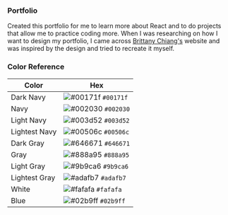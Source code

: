 ### Portfolio

Created this portfolio for me to learn more about React and to do projects that allow me to practice coding more.
When I was researching on how I want to design my portfolio, I came across [Brittany Chiang's](https://brittanychiang.com) 
website and was inspired by the design and tried to recreate it myself.

### Color Reference

| Color          | Hex                                                                |
| -------------- | ------------------------------------------------------------------ |
| Dark Navy      | ![#00171f](https://via.placeholder.com/10/00171f?text=+) `#00171f` |
| Navy           | ![#002030](https://via.placeholder.com/10/002030?text=+) `#002030` |
| Light Navy     | ![#003d52](https://via.placeholder.com/10/003d52?text=+) `#003d52` |
| Lightest Navy  | ![#00506c](https://via.placeholder.com/10/00506c?text=+) `#00506c` |
| Dark Gray      | ![#646671](https://via.placeholder.com/10/646671?text=+) `#646671` |
| Gray           | ![#888a95](https://via.placeholder.com/10/888a95?text=+) `#888a95` |
| Light Gray     | ![#9b9ca6](https://via.placeholder.com/10/9b9ca6?text=+) `#9b9ca6` |
| Lightest Gray  | ![#adafb7](https://via.placeholder.com/10/adafb7?text=+) `#adafb7` |
| White          | ![#fafafa](https://via.placeholder.com/10/fafafa?text=+) `#fafafa` |
| Blue           | ![#02b9ff](https://via.placeholder.com/10/02b9ff?text=+) `#02b9ff` |
